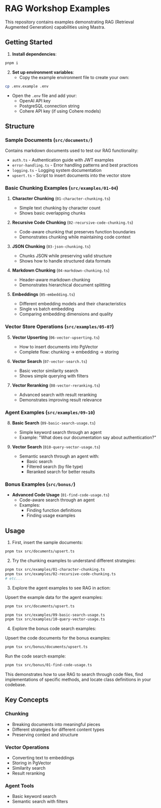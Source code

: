 # RAG Workshop Examples

This repository contains examples demonstrating RAG (Retrieval Augmented Generation) capabilities using Mastra.

## Getting Started

1. **Install dependencies**:
```bash
pnpm i
```

2. **Set up environment variables**:
   - Copy the example environment file to create your own:
```bash
cp .env.example .env
```
   - Open the `.env` file and add your:
     - OpenAI API key
     - PostgreSQL connection string
     - Cohere API key (if using Cohere models)

## Structure

### Sample Documents (`src/documents/`)

Contains markdown documents used to test our RAG functionality:

- `auth.ts` - Authentication guide with JWT examples
- `error-handling.ts` - Error handling patterns and best practices
- `logging.ts` - Logging system documentation
- `upsert.ts` - Script to insert documents into the vector store

### Basic Chunking Examples (`src/examples/01-04`)

1. **Character Chunking** (`01-character-chunking.ts`)
   - Simple text chunking by character count
   - Shows basic overlapping chunks

2. **Recursive Code Chunking** (`02-recursive-code-chunking.ts`)
   - Code-aware chunking that preserves function boundaries
   - Demonstrates chunking while maintaining code context

3. **JSON Chunking** (`03-json-chunking.ts`)
   - Chunks JSON while preserving valid structure
   - Shows how to handle structured data formats

4. **Markdown Chunking** (`04-markdown-chunking.ts`)
   - Header-aware markdown chunking
   - Demonstrates hierarchical document splitting

5. **Embeddings** (`05-embedding.ts`)
   - Different embedding models and their characteristics
   - Single vs batch embedding
   - Comparing embedding dimensions and quality

### Vector Store Operations (`src/examples/05-07`)

5. **Vector Upserting** (`06-vector-upserting.ts`)
   - How to insert documents into PgVector
   - Complete flow: chunking → embedding → storing

6. **Vector Search** (`07-vector-search.ts`)
   - Basic vector similarity search
   - Shows simple querying with filters

7. **Vector Reranking** (`08-vector-reranking.ts`)
   - Advanced search with result reranking
   - Demonstrates improving result relevance

### Agent Examples (`src/examples/09-10`)

8. **Basic Search** (`09-basic-search-usage.ts`)
   - Simple keyword search through an agent
   - Example: "What does our documentation say about authentication?"

9. **Vector Search** (`010-query-vector-usage.ts`)
   - Semantic search through an agent with:
     - Basic search
     - Filtered search (by file type)
     - Reranked search for better results

### Bonus Examples (`src/bonus/`)

- **Advanced Code Usage** (`01-find-code-usage.ts`)
  - Code-aware search through an agent
  - Examples:
    - Finding function definitions
    - Finding usage examples

## Usage

1. First, insert the sample documents:
```bash
pnpm tsx src/documents/upsert.ts
```

2. Try the chunking examples to understand different strategies:
```bash
pnpm tsx src/examples/01-character-chunking.ts
pnpm tsx src/examples/02-recursive-code-chunking.ts
# etc...
```

3. Explore the agent examples to see RAG in action:

Upsert the example data for the agent examples:
```bash
pnpm tsx src/documents/upsert.ts
```

```bash
pnpm tsx src/examples/09-basic-search-usage.ts
pnpm tsx src/examples/10-query-vector-usage.ts
```

4. Explore the bonus code search examples:

Upsert the code documents for the bonus examples:
```bash
pnpm tsx src/bonus/documents/upsert.ts
```

Run the code search example:
```bash
pnpm tsx src/bonus/01-find-code-usage.ts
```

This demonstrates how to use RAG to search through code files, find implementations of specific methods, and locate class definitions in your codebase.

## Key Concepts

### Chunking
- Breaking documents into meaningful pieces
- Different strategies for different content types
- Preserving context and structure

### Vector Operations
- Converting text to embeddings
- Storing in PgVector
- Similarity search
- Result reranking

### Agent Tools
- Basic keyword search
- Semantic search with filters